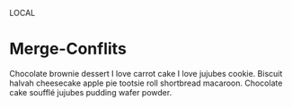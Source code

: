 LOCAL
# Merge-Conflits

Chocolate brownie dessert I love carrot cake I love jujubes cookie. Biscuit halvah cheesecake apple pie tootsie roll shortbread macaroon. Chocolate cake soufflé jujubes pudding wafer powder.
